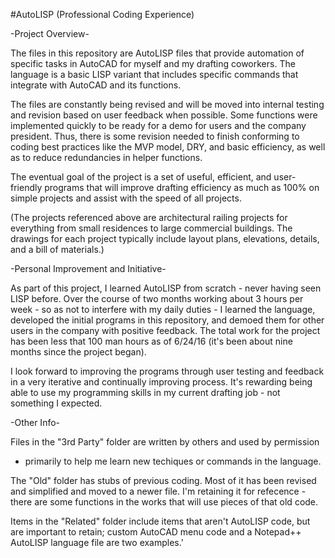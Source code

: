 #AutoLISP (Professional Coding Experience)

-Project Overview-

The files in this repository are AutoLISP files that provide automation 
of specific tasks in AutoCAD for myself and my drafting coworkers. 
The language is a basic LISP variant that includes specific commands 
that integrate with AutoCAD and its functions.

The files are constantly being revised and will be moved into internal 
testing and revision based on user feedback when possible. Some functions were 
implemented quickly to be ready for a demo for users and the company 
president. Thus, there is some revision needed to finish conforming to 
coding best practices like the MVP model, DRY, and basic efficiency, as 
well as to reduce redundancies in helper functions.

The eventual goal of the project is a set of useful, efficient, and user-
friendly programs that will improve drafting efficiency as much as 100% on 
simple projects and assist with the speed of all projects. 

(The projects referenced above are architectural railing projects for 
everything from small residences to large commercial buildings. The
drawings for each project typically include layout plans, elevations, 
details, and a bill of materials.)


-Personal Improvement and Initiative-

As part of this project, I learned AutoLISP from scratch - never having 
seen LISP before. Over the course of two months working about 3 hours per 
week - so as not to interfere with my daily duties - I learned the language, 
developed the initial programs in this repository, and demoed them for other 
users in the company with positive feedback. The total work for the project 
has been less that 100 man hours as of 6/24/16 (it's been about nine months
since the project began).

I look forward to improving the programs through user testing and feedback 
in a very iterative and continually improving process. It's rewarding being
able to use my programming skills in my current drafting job - not something 
I expected.


-Other Info-

Files in the "3rd Party" folder are written by others and used by permission
- primarily to help me learn new techiques or commands in the language.

The "Old" folder has stubs of previous coding. Most of it has been revised and
simplified and moved to a newer file. I'm retaining it for refecence - there 
are some functions in the works that will use pieces of that old code.

Items in the "Related" folder include items that aren't AutoLISP code, but are 
important to retain; custom AutoCAD menu code and a Notepad++ AutoLISP language 
file are two examples.'